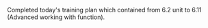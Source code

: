 Completed today's training plan
which contained from 6.2 unit to 6.11 (Advanced working with function).